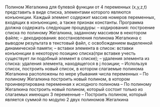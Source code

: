 Полином Жегалкина для булевой функции от 4 переменных (x,y,z,t) представить в виде списка, элементами которого являются конъюнкции. Каждый элемент содержит массив номеров переменных, входящих в конъюнкцию, а также признак константы. Программа должна содержать следующие процедуры:
–	кодирования:     построение списка по полиному Жегалкина, заданному массивом в некотором файле;
–	декодирования:  восстановления полинома Жегалкина с выводом результата в текстовый файл, с освобождением выделенной динамической памяти;
–	вставки элемента в список:  вставки конъюнкции в некоторую позицию списка(при вставке учесть существует ли подобный элемент в списке);
–	удаления элемента из списка: удаления элемента, находящегося в  j позиции;
–	Используя список, построить новый список, в котором слагаемые полинома Жегалкина расположены по мере убывания числа переменных
–	По полиному Жегалкина построить новый полином, в котором проинвертирована переменная х исходного полинома
–	По полиному Жегалкина построить новый полином, который состоит только  из слагаемых имеющих 3 переменные
–	Построить полином, который является суммой по модулю 2 двух полиномов Жегалкина
